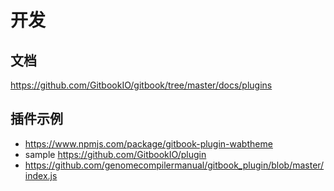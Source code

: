 # 开发

## 文档
https://github.com/GitbookIO/gitbook/tree/master/docs/plugins

## 插件示例
* https://www.npmjs.com/package/gitbook-plugin-wabtheme
* sample https://github.com/GitbookIO/plugin
* https://github.com/genomecompilermanual/gitbook_plugin/blob/master/index.js